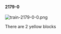 #### 2179-0
![train-2179-0-0.png](https://github.com/lil-lab/nlvr/raw/master/nlvr/train/images/77/train-2179-0-0.png "train-2179-0-0.png")

There are 2 yellow blocks